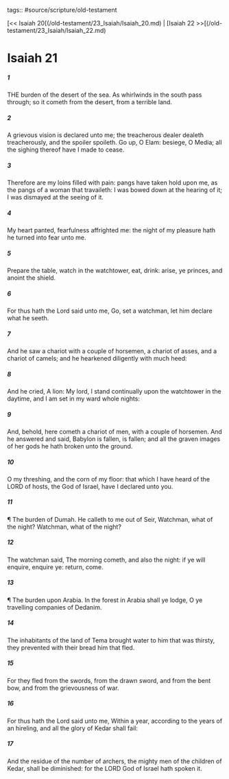 tags:: #source/scripture/old-testament

[<< Isaiah 20[(/old-testament/23_Isaiah/Isaiah_20.md) | [Isaiah 22 >>[(/old-testament/23_Isaiah/Isaiah_22.md)

# Isaiah 21

##### 1

THE burden of the desert of the sea. As whirlwinds in the south pass through; so it cometh from the desert, from a terrible land.

##### 2

A grievous vision is declared unto me; the treacherous dealer dealeth treacherously, and the spoiler spoileth. Go up, O Elam: besiege, O Media; all the sighing thereof have I made to cease.

##### 3

Therefore are my loins filled with pain: pangs have taken hold upon me, as the pangs of a woman that travaileth: I was bowed down at the hearing of it; I was dismayed at the seeing of it.

##### 4

My heart panted, fearfulness affrighted me: the night of my pleasure hath he turned into fear unto me.

##### 5

Prepare the table, watch in the watchtower, eat, drink: arise, ye princes, and anoint the shield.

##### 6

For thus hath the Lord said unto me, Go, set a watchman, let him declare what he seeth.

##### 7

And he saw a chariot with a couple of horsemen, a chariot of asses, and a chariot of camels; and he hearkened diligently with much heed:

##### 8

And he cried, A lion: My lord, I stand continually upon the watchtower in the daytime, and I am set in my ward whole nights:

##### 9

And, behold, here cometh a chariot of men, with a couple of horsemen. And he answered and said, Babylon is fallen, is fallen; and all the graven images of her gods he hath broken unto the ground.

##### 10

O my threshing, and the corn of my floor: that which I have heard of the LORD of hosts, the God of Israel, have I declared unto you.

##### 11

¶ The burden of Dumah. He calleth to me out of Seir, Watchman, what of the night? Watchman, what of the night?

##### 12

The watchman said, The morning cometh, and also the night: if ye will enquire, enquire ye: return, come.

##### 13

¶ The burden upon Arabia. In the forest in Arabia shall ye lodge, O ye travelling companies of Dedanim.

##### 14

The inhabitants of the land of Tema brought water to him that was thirsty, they prevented with their bread him that fled.

##### 15

For they fled from the swords, from the drawn sword, and from the bent bow, and from the grievousness of war.

##### 16

For thus hath the Lord said unto me, Within a year, according to the years of an hireling, and all the glory of Kedar shall fail:

##### 17

And the residue of the number of archers, the mighty men of the children of Kedar, shall be diminished: for the LORD God of Israel hath spoken it.
